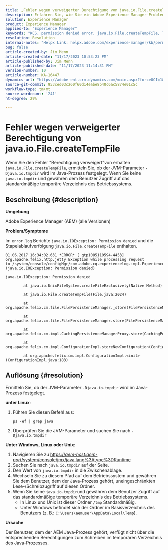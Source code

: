 ```yaml
---
title: „Fehler wegen verweigerter Berechtigung von java.io.File.createTempFile“
description: Erfahren Sie, wie Sie ein Adobe Experience Manager-Problem lösen können, bei dem Sie einen Fehler wegen Zugriffsverweigerung von java.io.File.createTempFile erhalten.
solution: Experience Manager
product: Experience Manager
applies-to: "Experience Manager"
keywords: "KCS, permission denied error, java.io.File.createTempFile, Troubleshooting, Adobe Experience Manager, AEM"
resolution: Resolution
internal-notes: "Helpx Link: helpx.adobe.com/experience-manager/kb/permission_denied_error_from_java_io_file.html"
bug: false
article-created-by: Jim Menn
article-created-date: "11/17/2023 10:53:23 PM"
article-published-by: Jim Menn
article-published-date: "11/17/2023 11:14:31 PM"
version-number: 10
article-number: KA-16447
dynamics-url: "https://adobe-ent.crm.dynamics.com/main.aspx?forceUCI=1&pagetype=entityrecord&etn=knowledgearticle&id=d26c9815-9c85-ee11-8179-6045bd006268"
source-git-commit: 953ced03c260f60d14eabe8b40c6ac5874e01c5c
workflow-type: tm+mt
source-wordcount: '241'
ht-degree: 29%

---
```


# Fehler wegen verweigerter Berechtigung von java.io.File.createTempFile


Wenn Sie den Fehler &quot;Berechtigung verweigert&quot;von erhalten `java.io.File.createTempFile`, ermitteln Sie, ob der JVM-Parameter `-Djava.io.tmpdir` wird im Java-Prozess festgelegt. Wenn Sie keine `java.io.tmpdir` und gewähren dem Benutzer Zugriff auf das standardmäßige temporäre Verzeichnis des Betriebssystems.

## Beschreibung {#description}


<b>Umgebung</b>

Adobe Experience Manager (AEM) (alle Versionen)

<b>Problem/Symptome</b>

Im `error.log` Berichte `java.io.IOException: Permission denied` und die Stapelablaufverfolgung `java.io.File.createTempFile` enthalten.




```
01.06.2017 16:34:02.631 *ERROR* [ qtp1085110594-4453]  org.apache.felix.http.jetty Exception while processing request to /system/console/configMgr/com.adobe.cq.experiencelog.impl.ExperienceLogConfigServlet (java.io.IOException: Permission denied)

java.io.IOException: Permission denied

        at java.io.UnixFileSystem.createFileExclusively(Native Method)

        at java.io.File.createTempFile(File.java:2024)

        at org.apache.felix.cm.file.FilePersistenceManager._store(FilePersistenceManager.java:699)

        at org.apache.felix.cm.file.FilePersistenceManager.store(FilePersistenceManager.java:660)

        at org.apache.felix.cm.impl.CachingPersistenceManagerProxy.store(CachingPersistenceManagerProxy.java:242)

        at org.apache.felix.cm.impl.ConfigurationImpl.storeNewConfiguration(ConfigurationImpl.java:462)

        at org.apache.felix.cm.impl.ConfigurationImpl.<init>(ConfigurationImpl.java:183)
```







## Auflösung {#resolution}


Ermitteln Sie, ob der JVM-Parameter `-Djava.io.tmpdir` wird im Java-Prozess festgelegt.

<b>unter Linux</b>:

1. Führen Sie diesen Befehl aus:




   ```
   ps -ef | grep java
   ```


2. Überprüfen Sie die JVM-Parameter und suchen Sie nach `-Djava.io.tmpdir`


<b>Unter Windows, Linux oder Unix</b>:

1. Navigieren Sie zu [https://*aem-host:aem-port*/system/console/jmx/java.lang%3Atype%3DRuntime](https://aem-host:aem-port/system/console/jmx/java.lang%3Atype%3DRuntime)
2. Suchen Sie nach `java.io.tmpdir` auf der Seite.
3. Den Wert von `java.io.tmpdir` in die Zwischenablage.
4. Wechseln Sie zu diesem Pfad auf dem Betriebssystem und gewähren Sie dem Benutzer, dem der Java-Prozess gehört, uneingeschränkten Lese-/Schreibzugriff auf diesen Ordner.
5. Wenn Sie keine `java.io.tmpdir`und gewähren dem Benutzer Zugriff auf das standardmäßige temporäre Verzeichnis des Betriebssystems.
   - In Linux und Unix ist dieser Ordner `/tmp` Standardmäßig.
   - Unter Windows befindet sich der Ordner im Basisverzeichnis des Benutzers (z. B.: `C:\Users\aemuser\AppData\Local\Temp`).


<b>Ursache</b>

Der Benutzer, dem der AEM Java-Prozess gehört, verfügt nicht über die entsprechenden Berechtigungen zum Schreiben im temporären Verzeichnis des Java-Prozesses.
